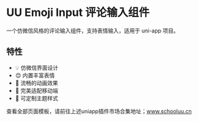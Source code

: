 # UU Emoji Input 评论输入组件

一个仿微信风格的评论输入组件，支持表情输入，适用于 uni-app 项目。

## 特性
- 💡 仿微信界面设计
- 😊 内置丰富表情
- 🚀 流畅的动画效果
- 📱 完美适配移动端
- 🎨 可定制主题样式

查看全部页面模板，请前往上述uniapp插件市场合集地址；www.schooluu.cn